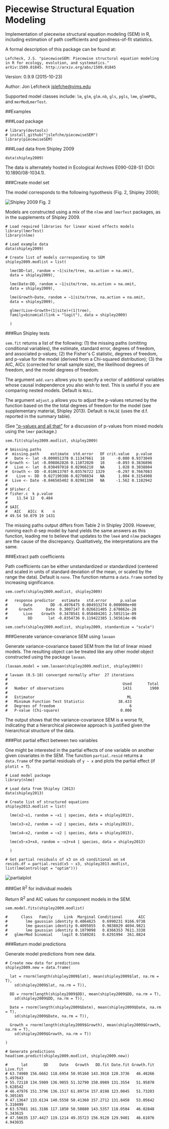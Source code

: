 # Piecewise Structural Equation Modeling

  Implementation of piecewise structural equation modeling (SEM) in R, including estimation of path coefficients and goodness-of-fit statistics. 
  
  A formal description of this package can be found at:
  
    Lefcheck, J.S. "piecewiseSEM: Piecewise structural equation modeling in R for ecology, evolution, and systematics." 
    arXiv:1509.01845. http://arxiv.org/abs/1509.01845

Version: 0.9.9 (2015-10-23)

Author: Jon Lefcheck <jslefche@vims.edu>

Supported model classes include: `lm`, `glm`, `glm.nb`, `gls`, `pgls`, `lme`, `glmmPQL`, and `merModLmerTest`.

##Examples

###Load package

```
# library(devtools)
# install_github("jslefche/piecewiseSEM")
library(piecewiseSEM)
```

###Load data from Shipley 2009

```
data(shipley2009)
```
The data is alternately hosted in Ecological Archives E090-028-S1 (DOI: 10.1890/08-1034.1).

###Create model set

The model corresponds to the following hypothesis (Fig. 2, Shipley 2009);

![Shipley 2009 Fig. 2](http://www.esajournals.org/na101/home/literatum/publisher/esa/journals/content/ecol/2009/00129658-90.2/08-1034.1/production/images/large/i0012-9658-90-2-363-f02.jpeg)

Models are constructed using a mix of the `nlme` and `lmerTest` packages, as in the supplements of Shipley 2009. 

```
# Load required libraries for linear mixed effects models
library(lmerTest)
library(nlme)

# Load example data
data(shipley2009)

# Create list of models corresponding to SEM
shipley2009.modlist = list(

  lme(DD~lat, random = ~1|site/tree, na.action = na.omit, 
  data = shipley2009),
  
  lme(Date~DD, random = ~1|site/tree, na.action = na.omit, 
  data = shipley2009),
  
  lme(Growth~Date, random = ~1|site/tree, na.action = na.omit, 
  data = shipley2009),
  
  glmer(Live~Growth+(1|site)+(1|tree), 
  family=binomial(link = "logit"), data = shipley2009) 
  
  )
```

###Run Shipley tests

`sem.fit` returns a list of the following:
(1) the missing paths (omitting conditional variables), the estimate, standard error, degrees of freedom, and associated p-values;
(2) the Fisher's C statistic, degrees of freedom, and p-value for the model (derived from a Chi-squared distribution);
(3) the AIC, AICc (corrected for small sample size), the likelihood degrees of freedom, and the model degrees of freedom.

The argument `add.vars` allows you to specify a vector of additional variables whose causal independence you also wish to test. This is useful if you are comparing nested models. Default is `NULL`.

The argument `adjust.p` allows you to adjust the p-values returned by the function based on the the total degrees of freedom for the model (see supplementary material, Shipley 2013). Default is `FALSE` (uses the d.f. reported in the summary table).

(See ["p-values and all that"](https://stat.ethz.ch/pipermail/r-help/2006-May/094765.html) for a discussion of p-values from mixed models using the `lmer` package.)

```
sem.fit(shipley2009.modlist, shipley2009)

# $missing.paths
#  missing.path     estimate  std.error   DF crit.value   p.value
#   Date <- lat -0.009051378 0.11347661   18     -0.080 0.9373049
# Growth <- lat -0.098862826 0.11072020   18     -0.893 0.3836896
#   Live <- lat  0.030497018 0.02966210   NA      1.028 0.3038804
#  Growth <- DD -0.010613707 0.03576722 1329     -0.297 0.7667083
#    Live <- DD  0.027190386 0.02708834   NA      1.004 0.3154908
#  Live <- Date -0.046565402 0.02981190   NA     -1.562 0.1182942
# 
# $Fisher.C
# fisher.c  k p.value
#    11.54 12   0.484
# 
# $AIC
#   AIC   AICc  K    n
# 49.54 50.079 19 1431
```

The missing paths output differs from Table 2 in Shipley 2009. However, running each d-sep model by hand yields the same answers as this function, leading me to believe that updates to the `lme4` and `nlme` packages are the cause of the discrepancy. Qualitatively, the interpretations are the same.

###Extract path coefficients

Path coefficients can be either unstandardized or standardized (centered and scaled in units of standard deviation of the mean, or scaled by the range the data). Default is `none`. The function returns a `data.frame` sorted by increasing significance.

```
sem.coefs(shipley2009.modlist, shipley2009)

#   response predictor   estimate   std.error      p.value
#       Date        DD -0.4976475 0.004933274 0.000000e+00
#     Growth      Date  0.3007147 0.026631405 2.670862e-28
#       Live    Growth  0.3478541 0.058404201 2.585211e-09
#         DD       lat -0.8354736 0.119422385 1.565614e-06

sem.coefs(shipley2009.modlist, shipley2009, standardize = "scale")
```

###Generate variance-covariance SEM using `lavaan`

Generate variance-covariance based SEM from the list of linear mixed models. The resulting object can be treated like any other model object constructed using the package `lavaan`.

```
(lavaan.model = sem.lavaan(shipley2009.modlist, shipley2009))

# lavaan (0.5-18) converged normally after  27 iterations
# 
#                                                   Used       Total
#   Number of observations                          1431        1900
# 
#   Estimator                                         ML
#   Minimum Function Test Statistic               38.433
#   Degrees of freedom                                 6
#   P-value (Chi-square)                           0.000

```
The output shows that the variance-covariance SEM is a worse fit, indicating that a hierarchical piecewise approach is justified given the hierarchical structure of the data.

###Plot partial effect between two variables

One might be interested in the partial effects of one variable on another given covariates in the SEM. The function `partial.resid` returns a `data.frame` of the partial residuals of `y ~ x` and plots the partial effect (if `plotit = T`).

```
# Load model package
library(nlme)

# Load data from Shipley (2013)
data(shipley2013) 

# Create list of structured equations
shipley2013.modlist = list(

  lme(x2~x1, random = ~x1 | species, data = shipley2013),
  
  lme(x3~x2, random = ~x2 | species, data = shipley2013),
  
  lme(x4~x2, random = ~x2 | species, data = shipley2013),
  
  lme(x5~x3+x4, random = ~x3+x4 | species, data = shipley2013)
  
  )

# Get partial residuals of x3 on x5 conditional on x4
resids.df = partial.resid(x5 ~ x3, shipley2013.modlist, list(lmeControl(opt = "optim")))
```
![partialplot](https://raw.githubusercontent.com/jslefche/jslefche.github.io/master/img/shipley2013_pplot.jpeg)

###Get R<sup>2</sup> for individual models 

Return R<sup>2</sup> and AIC values for component models in the SEM.

```
sem.model.fits(shipley2009.modlist)

#      Class   Family     Link  Marginal Conditional       AIC
#        lme gaussian identity 0.4864825   0.6990231 9166.9738
#        lme gaussian identity 0.4095855   0.9838829 4694.9821
#        lme gaussian identity 0.1079098   0.8366353 7611.3338
#   glmerMod binomial    logit 0.5589201   0.6291994  261.0824
```
###Return model predictions

Generate model predictions from new data.

```
# Create new data for predictions
shipley2009.new = data.frame(
  
  lat = rnorm(length(shipley2009$lat), mean(shipley2009$lat, na.rm = T), 
    sd(shipley2009$lat, na.rm = T)),
  
  DD = rnorm(length(shipley2009$DD), mean(shipley2009$DD, na.rm = T), 
    sd(shipley2009$DD, na.rm = T)),
    
  Date = rnorm(length(shipley2009$Date), mean(shipley2009$Date, na.rm = T), 
    sd(shipley2009$Date, na.rm = T)),
    
  Growth = rnorm(length(shipley2009$Growth), mean(shipley2009$Growth, na.rm = T), 
    sd(shipley2009$Growth, na.rm = T))
  
)

# Generate predictions
head(sem.predict(shipley2009.modlist, shipley2009.new))

#      lat       DD     Date   Growth   DD.fit Date.fit Growth.fit Live.fit
# 63.74900 156.6662 118.6954 50.95160 143.3918 120.3736   46.48266 5.497643
# 55.72110 134.5989 136.9055 51.32790 150.0989 131.3554   51.95870 5.628542
# 46.47976 151.3796 136.1517 61.89734 157.8198 123.0045   51.73203 9.305165
# 47.13647 133.6134 140.5558 50.41360 157.2712 131.8458   53.05642 5.310499
# 63.57681 161.3186 117.1850 50.50880 143.5357 118.0584   46.02848 5.343615
# 47.56635 137.4427 119.1214 49.35723 156.9120 129.9401   46.61076 4.943035
```

